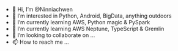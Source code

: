 - 👋 Hi, I’m @Ninniachwen
- 👀 I’m interested in Python, Android, BigData, anything outdoors
- 🌱 I’m currently learning AWS, Python magic & PySpark
- 🌱 I’m currently learning AWS Neptune, TypeScript & Gremlin
- 💞️ I’m looking to collaborate on ...
- 📫 How to reach me ...

<!---
Ninniachwen/Ninniachwen is a ✨ special ✨ repository because its `README.md` (this file) appears on your GitHub profile.
You can click the Preview link to take a look at your changes.
--->
